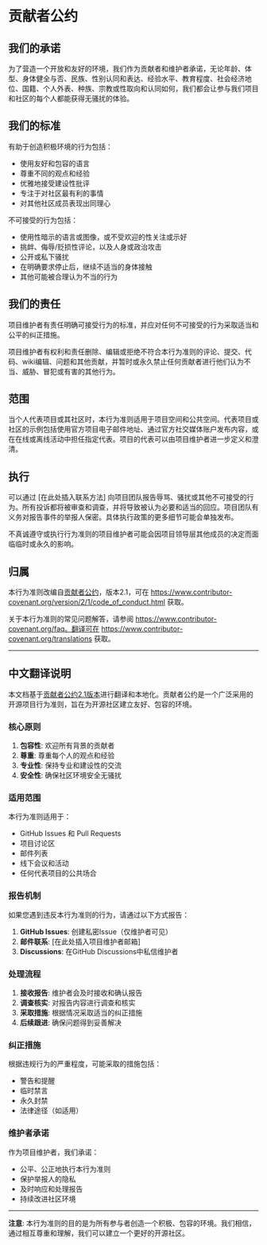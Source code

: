 # 贡献者公约

## 我们的承诺

为了营造一个开放和友好的环境，我们作为贡献者和维护者承诺，无论年龄、体型、身体健全与否、民族、性别认同和表达、经验水平、教育程度、社会经济地位、国籍、个人外表、种族、宗教或性取向和认同如何，我们都会让参与我们项目和社区的每个人都能获得无骚扰的体验。

## 我们的标准

有助于创造积极环境的行为包括：

* 使用友好和包容的语言
* 尊重不同的观点和经验
* 优雅地接受建设性批评
* 专注于对社区最有利的事情
* 对其他社区成员表现出同理心

不可接受的行为包括：

* 使用性暗示的语言或图像，或不受欢迎的性关注或示好
* 挑衅、侮辱/贬损性评论，以及人身或政治攻击
* 公开或私下骚扰
* 在明确要求停止后，继续不适当的身体接触
* 其他可能被合理认为不当的行为

## 我们的责任

项目维护者有责任明确可接受行为的标准，并应对任何不可接受的行为采取适当和公平的纠正措施。

项目维护者有权利和责任删除、编辑或拒绝不符合本行为准则的评论、提交、代码、wiki编辑、问题和其他贡献，并暂时或永久禁止任何贡献者进行他们认为不当、威胁、冒犯或有害的其他行为。

## 范围

当个人代表项目或其社区时，本行为准则适用于项目空间和公共空间。代表项目或社区的示例包括使用官方项目电子邮件地址、通过官方社交媒体账户发布内容，或在在线或离线活动中担任指定代表。项目的代表可以由项目维护者进一步定义和澄清。

## 执行

可以通过 [在此处插入联系方法] 向项目团队报告辱骂、骚扰或其他不可接受的行为。所有投诉都将被审查和调查，并将导致被认为必要和适当的回应。项目团队有义务对报告事件的举报人保密。具体执行政策的更多细节可能会单独发布。

不真诚遵守或执行行为准则的项目维护者可能会因项目领导层其他成员的决定而面临临时或永久的影响。

## 归属

本行为准则改编自[贡献者公约](https://www.contributor-covenant.org)，版本2.1，可在 https://www.contributor-covenant.org/version/2/1/code_of_conduct.html 获取。

关于本行为准则的常见问题解答，请参阅 https://www.contributor-covenant.org/faq。翻译可在 https://www.contributor-covenant.org/translations 获取。

---

## 中文翻译说明

本文档基于[贡献者公约2.1版本](https://www.contributor-covenant.org/version/2/1/code_of_conduct.html)进行翻译和本地化。贡献者公约是一个广泛采用的开源项目行为准则，旨在为开源社区建立友好、包容的环境。

### 核心原则

1. **包容性**: 欢迎所有背景的贡献者
2. **尊重**: 尊重每个人的观点和经验
3. **专业性**: 保持专业和建设性的交流
4. **安全性**: 确保社区环境安全无骚扰

### 适用范围

本行为准则适用于：

- GitHub Issues 和 Pull Requests
- 项目讨论区
- 邮件列表
- 线下会议和活动
- 任何代表项目的公共场合

### 报告机制

如果您遇到违反本行为准则的行为，请通过以下方式报告：

1. **GitHub Issues**: 创建私密Issue（仅维护者可见）
2. **邮件联系**: [在此处插入项目维护者邮箱]
3. **Discussions**: 在GitHub Discussions中私信维护者

### 处理流程

1. **接收报告**: 维护者会及时接收和确认报告
2. **调查核实**: 对报告内容进行调查和核实
3. **采取措施**: 根据情况采取适当的纠正措施
4. **后续跟进**: 确保问题得到妥善解决

### 纠正措施

根据违规行为的严重程度，可能采取的措施包括：

- 警告和提醒
- 临时禁言
- 永久封禁
- 法律途径（如适用）

### 维护者承诺

作为项目维护者，我们承诺：

- 公平、公正地执行本行为准则
- 保护举报人的隐私
- 及时响应和处理报告
- 持续改进社区环境

---

**注意**: 本行为准则的目的是为所有参与者创造一个积极、包容的环境。我们相信，通过相互尊重和理解，我们可以建立一个更好的开源社区。 